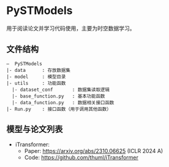 # PySTModels
用于阅读论文并学习代码使用，主要为时空数据学习。

## 文件结构
```
—  PySTModels
|- data      : 存放数据集
|- model     : 模型目录
|- utils     : 功能函数
  |- dataset_conf       : 数据集读取逻辑
  |- base_function.py   : 基本功能函数
  |- data_function.py   : 数据相关接口函数
|- Run.py    : 接口函数（用于调用其他函数）
```


## 模型与论文列表
- iTransformer: 
  - Paper: https://arxiv.org/abs/2310.06625 (ICLR 2024 A)
  - Code:  https://github.com/thuml/iTransformer
